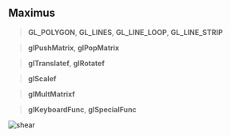## Maximus
> **GL_POLYGON**, **GL_LINES**, **GL_LINE_LOOP**, **GL_LINE_STRIP**

> **glPushMatrix**, **glPopMatrix**

> **glTranslatef**, **glRotatef**

> **glScalef**

> **glMultMatrixf**

> **glKeyboardFunc**, **glSpecialFunc**

![shear](https://github.com/glowthem/University/blob/master/Senior/Computer_Graphics/Shear/shear.gif)